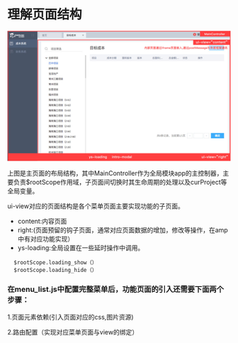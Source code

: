 # 理解页面结构

![](/assets/成本-page-layout.jpg)

上图是主页面的布局结构，其中MainController作为全局模块app的主控制器，主要负责$rootScope作用域，子页面间切换时其生命周期的处理以及curProject等全局变量。

ui-view对应的页面结构是各个菜单页面主要实现功能的子页面。

* content:内容页面
* right:\(页面预留的钩子页面，通常对应页面数据的增加，修改等操作，在amp中有对应功能实现）
* ys-loading:全局设置在一些延时操作中调用。

```
  $rootScope.loading_show（）
  $rootScope.loading_hide（）
```

### 在menu\_list.js中配置完整菜单后，功能页面的引入还需要下面两个步骤：

1.页面元素依赖\(引入页面对应的css,图片资源\)

2.路由配置（实现对应菜单页面与view的绑定）

